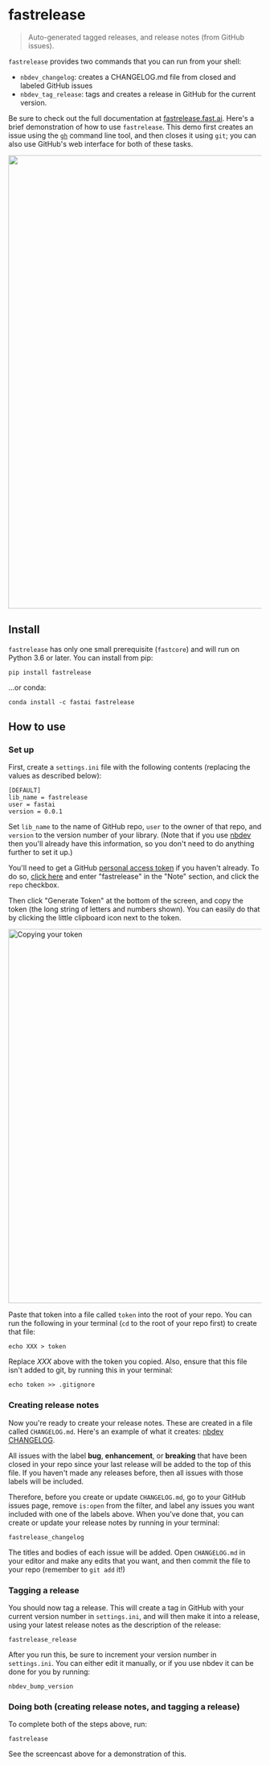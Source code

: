 # fastrelease
> Auto-generated tagged releases, and release notes (from GitHub issues).


`fastrelease` provides two commands that you can run from your shell:

- `nbdev_changelog`: creates a CHANGELOG.md file from closed and labeled GitHub issues
- `nbdev_tag_release`: tags and creates a release in GitHub for the current version.

Be sure to check out the full documentation at [fastrelease.fast.ai](https://fastrelease.fast.ai/). Here's a brief demonstration of how to use `fastrelease`. This demo first creates an issue using the [`gh`](https://cli.github.com/) command line tool, and then closes it using `git`; you can also use GitHub's web interface for both of these tasks.

<a href="images/intro.svg"><img src="images/intro.svg" width="900px" /></a>

## Install

`fastrelease` has only one small prerequisite (`fastcore`) and will run on Python 3.6 or later. You can install from pip:

`pip install fastrelease`

...or conda:

`conda install -c fastai fastrelease`

## How to use

### Set up

First, create a `settings.ini` file with the following contents (replacing the values as described below):

```
[DEFAULT]
lib_name = fastrelease
user = fastai
version = 0.0.1
```

Set `lib_name` to the name of GitHub repo, `user` to the owner of that repo, and `version` to the version number of your library. (Note that if you use [nbdev](https://nbdev.fast.ai) then you'll already have this information, so you don't need to do anything further to set it up.)

You'll need to get a GitHub [personal access token](https://docs.github.com/en/github/authenticating-to-github/creating-a-personal-access-token) if you haven't already. To do so, [click here](https://github.com/settings/tokens/new) and enter "fastrelease" in the "Note" section, and click the `repo` checkbox.

Then click "Generate Token" at the bottom of the screen, and copy the token (the long string of letters and numbers shown). You can easily do that by clicking the little clipboard icon next to the token.

<img alt="Copying your token" width="743" caption="Copying your token" src="images/att_00001.png">

Paste that token into a file called `token` into the root of your repo. You can run the following in your terminal (`cd` to the root of your repo first) to create that file:

    echo XXX > token

Replace *XXX* above with the token you copied. Also, ensure that this file isn't added to git, by running this in your terminal:

    echo token >> .gitignore

### Creating release notes

Now you're ready to create your release notes. These are created in a file called `CHANGELOG.md`. Here's an example of what it creates: [nbdev CHANGELOG](https://github.com/fastai/nbdev/blob/master/CHANGELOG.md).

All issues with the label **bug**, **enhancement**, or **breaking** that have been closed in your repo since your last release will be added to the top of this file. If you haven't made any releases before, then all issues with those labels will be included.

Therefore, before you create or update `CHANGELOG.md`, go to your GitHub issues page, remove `is:open` from the filter, and label any issues you want included with one of the labels above. When you've done that, you can create or update your release notes by running in your terminal:

    fastrelease_changelog

The titles and bodies of each issue will be added. Open `CHANGELOG.md` in your editor and make any edits that you want, and then commit the file to your repo (remember to `git add` it!)

### Tagging a release

You should now tag a release. This will create a tag in GitHub with your current version number in `settings.ini`, and will then make it into a release, using your latest release notes as the description of the release:

    fastrelease_release

After you run this, be sure to increment your version number in `settings.ini`. You can either edit it manually, or if you use nbdev it can be done for you by running:

    nbdev_bump_version

### Doing both (creating release notes, and tagging a release)

To complete both of the steps above, run:

```
fastrelease
```

See the screencast above for a demonstration of this.
